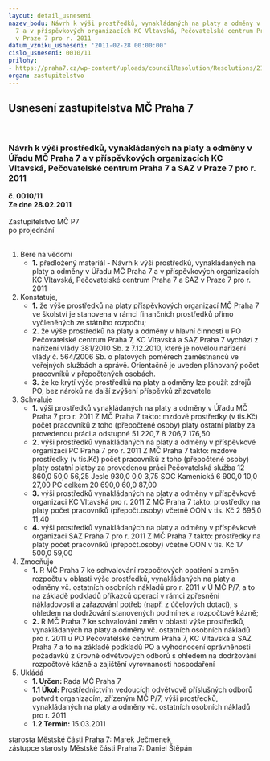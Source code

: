```yaml
---
layout: detail_usneseni
nazev_bodu: Návrh k výši prostředků, vynakládaných na platy a odměny v Úřadu MČ Praha
  7 a v příspěvkových organizacích KC Vltavská, Pečovatelské centrum Praha 7 a SAZ
  v Praze 7 pro r. 2011
datum_vzniku_usneseni: '2011-02-28 00:00:00'
cislo_usneseni: 0010/11
prilohy:
- https://praha7.cz/wp-content/uploads/councilResolution/Resolutions/21080/1-11-usneseni0075_11r.doc
organ: zastupitelstvo
---
```

<div id="ucUsn_pList" class="usn">
	<span><h2>Usnesení zastupitelstva MČ Praha 7 </h2>
<br></span><div class="standBody">
<span><h3>Návrh k výši prostředků, vynakládaných na platy a odměny v Úřadu MČ Praha 7 a v příspěvkových organizacích KC Vltavská, Pečovatelské centrum Praha 7 a SAZ v Praze 7 pro r. 2011</h3></span><div class="center">
		<strong>č. 0010/11</strong><br>
	</div>
<div class="center">
		<strong>Ze dne 28.02.2011</strong><br><br>
	</div>Zastupitelstvo MČ P7<br> po projednání<br><br><ol>
<li>Bere na vědomí<ul><li>
<strong>1.</strong> předložený materiál - Návrh k výši prostředků, vynakládaných na platy a odměny v Úřadu MČ Praha 7 a v příspěvkových organizacích KC Vltavská, Pečovatelské centrum Praha 7 a SAZ v Praze 7 pro r. 2011  </li></ul>
</li>
<li>Konstatuje,<ul>
<li>
<strong>1.</strong> že výše prostředků na platy příspěvkových organizací MČ Praha 7 ve školství je stanovena  v rámci finančních prostředků přímo  vyčleněných ze státního rozpočtu;</li>
<li>
<strong>2.</strong> že výše prostředků na platy a odměny  v hlavní činnosti u PO Pečovatelské centrum Praha 7, KC Vltavská a SAZ Praha 7 vychází z  nařízení vlády  381/2010 Sb. z 7.12.2010, které je novelou nařízení vlády č. 564/2006 Sb. o platových poměrech zaměstnanců ve veřejných službách a správě.  Orientačně je uveden plánovaný počet pracovníků v přepočtených osobách.</li>
<li>
<strong>3.</strong> že ke krytí výše prostředků na platy a odměny lze použít zdrojů PO, bez nároků na další zvýšení příspěvků zřizovatele    </li>
</ul>
</li>
<li>Schvaluje<ul>
<li>
<strong>1.</strong> výši prostředků vynakládaných na platy a odměny v Úřadu MČ Praha 7  pro r. 2011  Z MČ Praha 7 takto:                                                                                                                                       mzdové prostředky (v tis.Kč)	                                       počet pracovníků                                                     z toho	                                                                            (přepočtené osoby)                                                 platy	       ostatní platby za provedenou práci a odstupné                                                         51 220,7	                                   8 206,7	                                        176,50   </li>
<li>
<strong>2.</strong> výši prostředků vynakládaných na platy a odměny v příspěvkové organizaci PC Praha 7   pro r. 2011  Z MČ Praha 7 takto:                                                                    mzdové prostředky (v tis.Kč)	                                                  počet pracovníků z toho	                                                                                    (přepočtené osoby) platy	                                 ostatní platby za provedenou práci                                 Pečovatelská služba   12 860,0   	   50,0	                                    56,25                Jesle                                930,0	                 0,0	                                      3,75             SOC Kamenická          6 900,0	               10,0	                                     27,00              PC celkem                  20 690,0         	    60,0	                                     87,00                 </li>
<li>
<strong>3.</strong> výši prostředků vynakládaných na platy a odměny v příspěvkové organizaci KC Vltavská pro r. 2011 Z MČ Praha 7 takto:                                                                prostředky na platy                                          počet pracovníků (přepočt.osoby)                             včetně OON v tis. Kč                                                                                                                     2 695,0                                                                         11,40     </li>
<li>
<strong>4.</strong> výši prostředků vynakládaných na platy a odměny v příspěvkové organizaci SAZ  Praha 7 pro r. 2011 Z MČ Praha 7 takto:                                                                    prostředky na platy                                          počet pracovníků (přepočt.osoby)                             včetně OON v tis. Kč                                                                                                                     17 500,0                                                                         59,00          </li>
</ul>
</li>
<li>Zmocňuje<ul>
<li>
<strong>1.</strong> R MČ Praha 7 ke schvalování rozpočtových opatření a změn rozpočtu v oblasti výše prostředků, vynakládaných na platy a odměny vč. ostatních osobních nákladů pro r. 2011 v Ú MČ P/7, a to  na základě podkladů příkazců operací v rámci zpřesnění nákladovosti a zařazování potřeb (např. z účelových dotací), s ohledem na dodržování stanovených podmínek a rozpočtové kázně;</li>
<li>
<strong>2.</strong> R MČ Praha 7 ke schvalování změn v oblasti výše prostředků, vynakládaných na platy a odměny vč. ostatních osobních nákladů pro r. 2011 u  PO Pečovatelské centrum Praha 7, KC Vltavská a SAZ Praha 7 a to na základě podkladů PO a vyhodnocení oprávněnosti požadavků z úrovně odvětvových odborů s ohledem na dodržování rozpočtové kázně a zajištění vyrovnanosti hospodaření   </li>
</ul>
</li>
<li>Ukládá<ul>
<li>
<strong>1. Určen: </strong>Rada MČ Praha 7</li>
<li>
<strong>1.1 Úkol: </strong>Prostřednictvím vedoucích odvětvově příslušných odborů potvrdit organizacím, zřízeným MČ P/7, výši prostředků, vynakládaných na platy a odměny vč. ostatních osobních nákladů pro r. 2011</li>
<li>
<strong>1.2 Termín: </strong>15.03.2011</li>
</ul>
</li>
</ol>starosta Městské části Praha 7: Marek Ječmének<br>zástupce starosty Městské části Praha 7: Daniel Štěpán
</div>
</div>